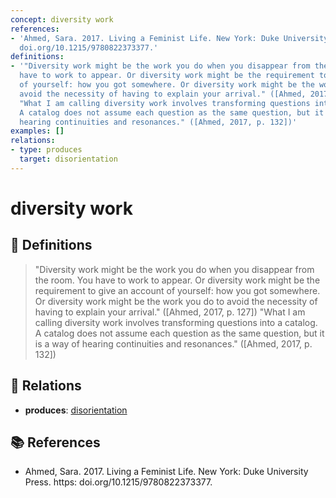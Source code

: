 ```yaml
---
concept: diversity work
references:
- 'Ahmed, Sara. 2017. Living a Feminist Life. New York: Duke University Press. https:
  doi.org/10.1215/9780822373377.'
definitions:
- '"Diversity work might be the work you do when you disappear from the room. You
  have to work to appear. Or diversity work might be the requirement to give an account
  of yourself: how you got somewhere. Or diversity work might be the work you do to
  avoid the necessity of having to explain your arrival." ([Ahmed, 2017, p. 127])
  "What I am calling diversity work involves transforming questions into a catalog.
  A catalog does not assume each question as the same question, but it is a way of
  hearing continuities and resonances." ([Ahmed, 2017, p. 132])'
examples: []
relations:
- type: produces
  target: disorientation
---
```


# diversity work

## 📖 Definitions

> "Diversity work might be the work you do when you disappear from the room. You have to work to appear. Or diversity work might be the requirement to give an account of yourself: how you got somewhere. Or diversity work might be the work you do to avoid the necessity of having to explain your arrival." ([Ahmed, 2017, p. 127]) "What I am calling diversity work involves transforming questions into a catalog. A catalog does not assume each question as the same question, but it is a way of hearing continuities and resonances." ([Ahmed, 2017, p. 132])

## 🔗 Relations

- **produces**: [disorientation](./disorientation.md)

## 📚 References

- Ahmed, Sara. 2017. Living a Feminist Life. New York: Duke University Press. https: doi.org/10.1215/9780822373377.
